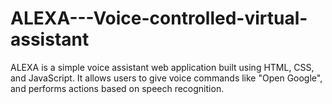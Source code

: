 # ALEXA---Voice-controlled-virtual-assistant
ALEXA is a simple voice assistant web application built using HTML, CSS, and JavaScript. It allows users to give voice commands like "Open Google", and performs actions based on speech recognition.
